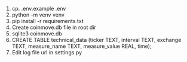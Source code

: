 1. cp. .env.example .env
2. python -m venv venv
3. pip install -r requirements.txt
4. Create coinmove.db file in root dir
5. sqlite3 coinmove.db
6. CREATE TABLE technical_data (ticker TEXT, interval TEXT, exchange TEXT, measure_name TEXT, measure_value REAL, time);
7. Edit log file url in settings.py
